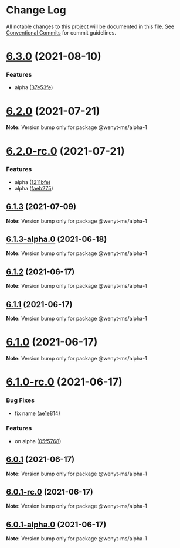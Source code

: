 # Change Log

All notable changes to this project will be documented in this file.
See [Conventional Commits](https://conventionalcommits.org) for commit guidelines.

# [6.3.0](https://github.com/wenytang-ms-123/TestAction/compare/@wenyt-ms/alpha-1@6.2.0...@wenyt-ms/alpha-1@6.3.0) (2021-08-10)


### Features

* alpha ([37e53fe](https://github.com/wenytang-ms-123/TestAction/commit/37e53fe9628683afe368b9b0c310da331df73ccb))





# [6.2.0](https://github.com/wenytang-ms-123/TestAction/compare/@wenyt-ms/alpha-1@6.2.0-rc.0...@wenyt-ms/alpha-1@6.2.0) (2021-07-21)

**Note:** Version bump only for package @wenyt-ms/alpha-1





# [6.2.0-rc.0](https://github.com/wenytang-ms-123/TestAction/compare/@wenyt-ms/alpha-1@6.1.3-alpha.0...@wenyt-ms/alpha-1@6.2.0-rc.0) (2021-07-21)


### Features

* alpha ([1211bfe](https://github.com/wenytang-ms-123/TestAction/commit/1211bfe410adb18a57aedd975cfcddcb788c1e37))
* alpha ([faeb275](https://github.com/wenytang-ms-123/TestAction/commit/faeb275714d3f2ae38152f71efe55715064211a0))





## [6.1.3](https://github.com/wenytang-ms-123/TestAction/compare/@wenyt-ms/alpha-1@6.1.3-alpha.0...@wenyt-ms/alpha-1@6.1.3) (2021-07-09)

**Note:** Version bump only for package @wenyt-ms/alpha-1





## [6.1.3-alpha.0](https://github.com/wenytang-ms-123/TestAction/compare/@wenyt-ms/alpha-1@6.1.2...@wenyt-ms/alpha-1@6.1.3-alpha.0) (2021-06-18)

**Note:** Version bump only for package @wenyt-ms/alpha-1





## [6.1.2](https://github.com/wenytang-ms-123/TestAction/compare/@wenyt-ms/alpha-1@6.1.1...@wenyt-ms/alpha-1@6.1.2) (2021-06-17)

**Note:** Version bump only for package @wenyt-ms/alpha-1





## [6.1.1](https://github.com/wenytang-ms-123/TestAction/compare/@wenyt-ms/alpha-1@6.1.0...@wenyt-ms/alpha-1@6.1.1) (2021-06-17)

**Note:** Version bump only for package @wenyt-ms/alpha-1





# [6.1.0](https://github.com/wenytang-ms-123/TestAction/compare/@wenyt-ms/alpha-1@6.1.0-rc.0...@wenyt-ms/alpha-1@6.1.0) (2021-06-17)

**Note:** Version bump only for package @wenyt-ms/alpha-1





# [6.1.0-rc.0](https://github.com/wenytang-ms-123/TestAction/compare/@wenyt-ms/alpha-1@6.0.1...@wenyt-ms/alpha-1@6.1.0-rc.0) (2021-06-17)


### Bug Fixes

* fix name ([ae1e814](https://github.com/wenytang-ms-123/TestAction/commit/ae1e814801d2a568a7e711b71056c857a9daccfa))


### Features

* on alpha ([05f5768](https://github.com/wenytang-ms-123/TestAction/commit/05f57687d0543e484d73ce13f9d09fb9658a8b9d))





## [6.0.1](https://github.com/wenytang-ms-123/TestAction/compare/@wenyt-ms/alpha-1@6.0.1-rc.0...@wenyt-ms/alpha-1@6.0.1) (2021-06-17)

**Note:** Version bump only for package @wenyt-ms/alpha-1





## [6.0.1-rc.0](https://github.com/wenytang-ms-123/TestAction/compare/@wenyt-ms/alpha-1@6.0.1-alpha.0...@wenyt-ms/alpha-1@6.0.1-rc.0) (2021-06-17)

**Note:** Version bump only for package @wenyt-ms/alpha-1





## [6.0.1-alpha.0](https://github.com/wenytang-ms-123/TestAction/compare/@wenyt-ms/alpha-1@5.0.2...@wenyt-ms/alpha-1@6.0.1-alpha.0) (2021-06-17)

**Note:** Version bump only for package @wenyt-ms/alpha-1

